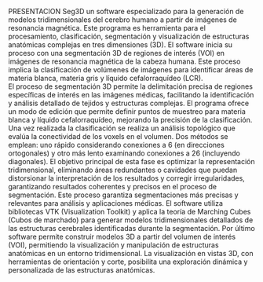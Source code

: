 PRESENTACION 
Seg3D un software especializado para la generación de modelos tridimensionales del cerebro 
humano a partir de imágenes de resonancia magnética. Este programa es  herramienta para el 
procesamiento, clasificación, segmentación y visualización de estructuras anatómicas complejas en 
tres dimensiones (3D). 
El software inicia su proceso con una segmentación 3D de regiones de interés (VOI) en imágenes de 
resonancia magnética de la cabeza humana. Este proceso implica la clasificación de volúmenes de 
imágenes para identificar áreas de materia blanca, materia gris y líquido cefalorraquídeo (LCR).  
El proceso de segmentación 3D permite la delimitación precisa de regiones específicas de interés en 
las imágenes médicas, facilitando la identificación y análisis detallado de tejidos y estructuras 
complejas. 
El programa ofrece un modo de edición que permite definir puntos de muestreo para materia blanca 
y líquido cefalorraquídeo, mejorando la precisión de la clasificación.  
Una vez realizada la clasificación se realiza un análisis topológico que evalúa la conectividad de los 
voxels en el volumen. Dos métodos se emplean: uno rápido considerando conexiones a 6 (en 
direcciones ortogonales) y otro más lento examinando conexiones a 26 (incluyendo diagonales). 
El objetivo principal de esta fase es optimizar la representación tridimensional, eliminando áreas 
redundantes o cavidades que puedan distorsionar la interpretación de los resultados y corregir 
irregularidades, garantizando resultados coherentes y precisos en el proceso de segmentación. Este 
proceso garantiza segmentaciones más precisas y relevantes para análisis y aplicaciones médicas. 
El software utiliza bibliotecas VTK (Visualization Toolkit) y aplica la teoría de Marching Cubes (Cubos 
de marchado) para generar modelos tridimensionales detallados de las estructuras cerebrales 
identificadas durante la segmentación. 
Por último software permite construir modelos 3D a partir del volumen de interés (VOI), 
permitiendo la visualización y manipulación de estructuras anatómicas en un entorno 
tridimensional. La visualización en vistas 3D, con herramientas de orientación y corte, posibilita una 
exploración dinámica y personalizada de las estructuras anatómicas.
